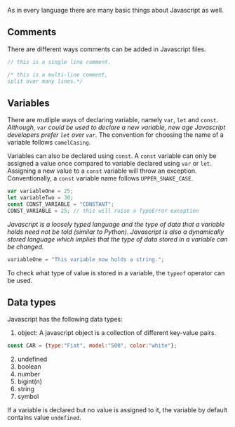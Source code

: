 As in every language there are many basic things about Javascript as well.

## Comments

There are different ways comments can be added in Javascript files.

```javascript
// this is a single line comment.

/* this is a multi-line comment,
split over many lines.*/
```

## Variables

There are mutliple ways of declaring variable, namely `var`, `let` and `const`. _Although, `var` could be used to declare a new variable, new age Javascript developers prefer `let` over `var`._ The convention for choosing the name of a variable follows `camelCasing`.

Variables can also be declared using `const`. A `const` variable can only be assigned a value once compared to variable declared using `var` or `let`. Assigning a new value to a `const` variable will throw an exception. Conventionally, a `const` variable name follows `UPPER_SNAKE_CASE`.

```javascript
var variableOne = 25;
let variableTwo = 30;
const CONST_VARIABLE = "CONSTANT";
CONST_VARIABLE = 25; // this will raise a TypeError exception
```

_Javascript is a loosely typed language and the type of data that a variable holds need not be told (similar to Python). Javascript is also a dynamically stored language which implies that the type of data stored in a variable can be changed._

```javascript
variableOne = "This variable now holds a string.";
```

To check what type of value is stored in a variable, the `typeof` operator can be used.

## Data types
Javascript has the following data types:
1. object: A javascript object is a collection of different key-value pairs.
```javascript
const CAR = {type:"Fiat", model:"500", color:"white"};
```

2. undefined
3. boolean
4. number
5. bigint(n)
6. string
7. symbol

If a variable is declared but no value is assigned to it, the variable by default contains value `undefined`.
